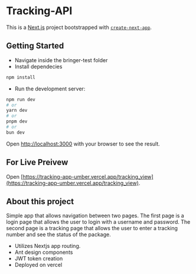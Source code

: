 # Tracking-API

This is a [Next.js](https://nextjs.org/) project bootstrapped with [`create-next-app`](https://github.com/vercel/next.js/tree/canary/packages/create-next-app).

## Getting Started

- Navigate inside the bringer-test folder
- Install dependecies

```bash
npm install
```


- Run the development server:

```bash
npm run dev
# or
yarn dev
# or
pnpm dev
# or
bun dev
```

Open [http://localhost:3000](http://localhost:3000) with your browser to see the result.

## For Live Preivew

Open [https://tracking-app-umber.vercel.app/tracking_view](https://tracking-app-umber.vercel.app/tracking_view).

## About this project

Simple app that allows navigation between two pages. The first page is a login page that allows the user to login with a username and password. The second page is a tracking page that allows the user to enter a tracking number and see the status of the package.

- Utilizes Nextjs app routing. 
- Ant design components
- JWT token creation
- Deployed on vercel

